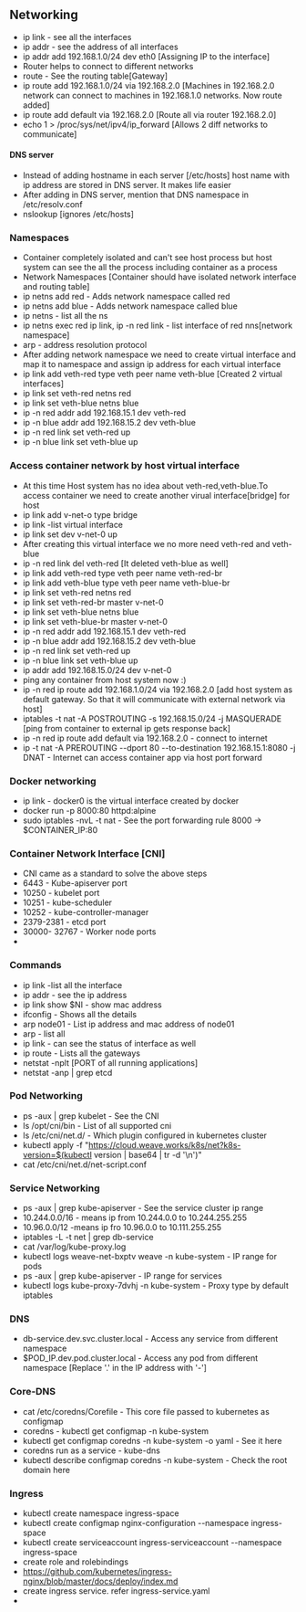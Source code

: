 ## Networking

* ip link - see all the interfaces
* ip addr - see the address of all interfaces
* ip addr add 192.168.1.0/24 dev eth0 [Assigning IP to the interface]
* Router helps to connect to different networks
* route - See the routing table[Gateway]
* ip route add 192.168.1.0/24 via 192.168.2.0 [Machines in 192.168.2.0 network can connect to machines in 192.168.1.0 networks. Now route added]
* ip route add default via 192.168.2.0 [Route all via router 192.168.2.0]
* echo 1 > /proc/sys/net/ipv4/ip_forward [Allows 2 diff networks to communicate]

#### DNS server
* Instead of adding hostname in each server [/etc/hosts] host name with ip address are stored in DNS server. It makes life easier
* After adding in DNS server, mention that DNS namespace in /etc/resolv.conf
* nslookup [ignores /etc/hosts]

### Namespaces
* Container completely isolated and can't see host process but host system can see the all the process including container as a process
* Network Namespaces [Container should have isolated network interface and routing table]
* ip netns add red - Adds network namespace called red
* ip netns add blue - Adds network namespace called blue
* ip netns - list all the ns
* ip netns exec red ip link, ip -n red link - list interface of red nns[network namespace]
* arp - address resolution protocol
* After adding network namespace we need to create virtual interface and map it to namespace and assign ip address for each virtual interface
* ip link add veth-red type veth peer name veth-blue [Created 2 virtual interfaces]
* ip link set veth-red netns red
* ip link set veth-blue netns blue
* ip -n red addr add 192.168.15.1 dev veth-red
* ip -n blue addr add 192.168.15.2 dev veth-blue
* ip -n red link set veth-red up
* ip -n blue link set veth-blue up

### Access container network by host virtual interface
* At this time Host system has no idea about veth-red,veth-blue.To access container we need to create another virual interface[bridge] for host
* ip link add v-net-o type bridge
* ip link -list virtual interface
* ip link set dev v-net-0 up
* After creating this virtual interface we no more need veth-red and veth-blue
* ip -n red link del veth-red [It deleted veth-blue as well]
* ip link add veth-red type veth peer name veth-red-br
* ip link add veth-blue type veth peer name veth-blue-br
* ip link set veth-red netns red
* ip link set veth-red-br master v-net-0
* ip link set veth-blue netns blue
* ip link set veth-blue-br master v-net-0
* ip -n red addr add 192.168.15.1 dev veth-red
* ip -n blue addr add 192.168.15.2 dev veth-blue
* ip -n red link set veth-red up
* ip -n blue link set veth-blue up
* ip addr add 192.168.15.0/24 dev v-net-0
* ping any container from host system now :) 
* ip -n red ip route add 192.168.1.0/24 via 192.168.2.0 [add host system as default gateway. So that it will communicate with external network via host]
* iptables -t nat -A POSTROUTING -s 192.168.15.0/24 -j MASQUERADE [ping from container to external ip gets response back]
* ip -n red ip route add default via 192.168.2.0 - connect to internet
* ip -t nat -A PREROUTING --dport 80 --to-destination 192.168.15.1:8080 -j DNAT - Internet can access container app via host port forward

### Docker networking
* ip link - docker0 is the virtual interface created by docker
* docker run -p 8000:80 httpd:alpine
* sudo iptables -nvL -t nat - See the port forwarding rule 8000 -> $CONTAINER_IP:80


### Container Network Interface [CNI]
* CNI came as a standard to solve the above steps
* 6443 - Kube-apiserver port
* 10250 - kubelet port
* 10251 - kube-scheduler
* 10252 - kube-controller-manager
* 2379-2381 - etcd port
* 30000- 32767 - Worker node ports
* 

### Commands
* ip link -list all the interface
* ip addr - see the ip address
* ip link show $NI - show mac address
* ifconfig - Shows all the details
* arp node01 - List ip address and mac address of node01
* arp - list all
* ip link - can see the status of interface as well
* ip route - Lists all the gateways
* netstat -nplt  [PORT of all running applications]
* netstat -anp | grep etcd

### Pod Networking
* ps -aux | grep kubelet - See the CNI 
* ls /opt/cni/bin - List of all supported cni
* ls /etc/cni/net.d/ - Which plugin configured in kubernetes cluster
* kubectl apply -f "https://cloud.weave.works/k8s/net?k8s-version=$(kubectl version | base64 | tr -d '\n')"
* cat /etc/cni/net.d/net-script.conf

### Service Networking
* ps -aux | grep kube-apiserver - See the service cluster ip range
* 10.244.0.0/16 - means ip from 10.244.0.0 to 10.244.255.255
* 10.96.0.0/12 -means ip fro 10.96.0.0 to 10.111.255.255
* iptables -L -t net | grep db-service
* cat /var/log/kube-proxy.log
* kubectl logs weave-net-bxptv weave -n kube-system - IP range for pods
* ps -aux | grep kube-apiserver - IP range for services
* kubectl logs kube-proxy-7dvhj -n kube-system - Proxy type by default iptables

### DNS
* db-service.dev.svc.cluster.local - Access any service from different namespace
* $POD_IP.dev.pod.cluster.local - Access any pod from different namespace [Replace '.' in the IP address with '-']

### Core-DNS
* cat /etc/coredns/Corefile - This core file passed to kubernetes as configmap
* coredns - kubectl get configmap -n kube-system
* kubectl get configmap coredns -n kube-system -o yaml - See it here
* coredns run as a service - kube-dns
* kubectl describe configmap coredns -n kube-system - Check the root domain here

### Ingress
* kubectl create namespace ingress-space
* kubectl create configmap nginx-configuration --namespace ingress-space
* kubectl create serviceaccount ingress-serviceaccount --namespace ingress-space
* create role and rolebindings
* https://github.com/kubernetes/ingress-nginx/blob/master/docs/deploy/index.md
* create ingress service. refer ingress-service.yaml
* 